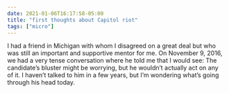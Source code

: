 ```yaml
---
date: 2021-01-06T16:17:58-05:00
title: "first thoughts about Capitol riot"
tags: ["micro"]
---
```

I had a friend in Michigan with whom I disagreed on a great deal but who was still an important and supportive mentor for me. On November 9, 2016, we had a very tense conversation where he told me that I would see: The candidate’s bluster might be worrying, but he wouldn’t actually act on any of it. I haven’t talked to him in a few years, but I’m wondering what’s going through his head today.
